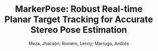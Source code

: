 ---
paperId: 50
author: Meza, Jhacson; Romero, Lenny; Marrugo, Andrés
publicationauthor: Meza, J. et al.
title: "MarkerPose: Robust Real-time Planar Target Tracking for Accurate Stereo Pose Estimation"
pdf: 50_CameraReady_50.pdf
poster: 50_poster_50.png
pitch: https://youtu.be/aJPT5vwJ4o4
type: Oral
topic: Pose Estimation
category: Full Paper
link: https://doi.org/10.52591/lxai202106256
conference: cvpr
year: 2021
tags: cvpr-2021
location: Virtual
---